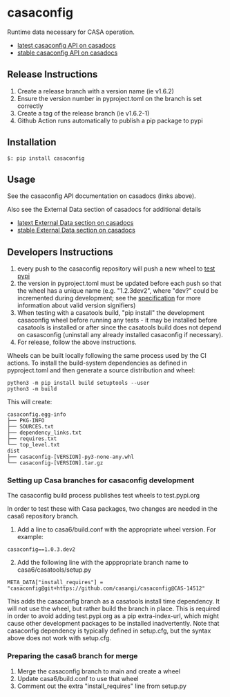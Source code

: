 # casaconfig
Runtime data necessary for CASA operation.

- [latest casaconfig API on casadocs](https://casadocs.readthedocs.io/en/latest/api/casaconfig.html)
- [stable casaconfig API on casadocs](https://casadocs.readthedocs.io/en/stable/api/casaconfig.html)
      

## Release Instructions
1. Create a release branch with a version name (ie v1.6.2)
2. Ensure the version number in pyproject.toml on the branch is set correctly
3. Create a tag of the release branch (ie v1.6.2-1)
4. Github Action runs automatically to publish a pip package to pypi

## Installation

```
$: pip install casaconfig
```

## Usage

See the casaconfig API documentation on casadocs (links above).

Also see the External Data section of casadocs for additional details

- [latext External Data section on casadocs](https://casadocs.readthedocs.io/en/latest/notebooks/external-data.html)
- [stable External Data section on casadocs](https://casadocs.readthedocs.io/en/latest/notebooks/external-data.html)

## Developers Instructions
1. every push to the casaconfig repository will push a new wheel to [test pypi](https://test.pypi.org/project/casaconfig/#history)
2. the version in pyproject.toml must be updated before each push so that the wheel has a unique name (e.g. "1.2.3dev2", where "dev?" could be incremented during development; see the [specification](https://packaging.python.org/en/latest/specifications/version-specifiers/#version-specifiers) for more information about valid version signifiers)
3. When testing with a casatools build, "pip install" the development casaconfig wheel before running any tests - it may be installed before casatools is installed or after since the casatools build does not depend on casasconfig (uninstall any already installed casaconfig if necessary).
4. For release, follow the above instructions.

Wheels can be built locally following the same process used by the CI actions. To install the build-system dependencies as defined in pyproject.toml and then generate a source distribution and wheel:
```
python3 -m pip install build setuptools --user
python3 -m build
```
This will create:
```
casaconfig.egg-info
├── PKG-INFO
├── SOURCES.txt
├── dependency_links.txt
├── requires.txt
└── top_level.txt
dist
├── casaconfig-[VERSION]-py3-none-any.whl
└── casaconfig-[VERSION].tar.gz
```

### Setting up Casa branches for casaconfig development

The casaconfig build process publishes test wheels to test.pypi.org

In order to test these with Casa packages, two changes are needed in the casa6 repository branch.

1) Add a line to casa6/build.conf with the appropriate wheel version. For example:

```
casaconfig==1.0.3.dev2
```
2) Add the following line with the apppropriate branch name to casa6/casatools/setup.py

```
META_DATA["install_requires"] = "casaconfig@git+https://github.com/casangi/casaconfig@CAS-14512"
```

This adds the casaconfig branch as a casatools install time dependency. It will not use the wheel, but rather build the branch in place. This is required in order to avoid adding test.pypi.org as a pip extra-index-url, which might cause other development packages to be installed inadvertently. Note that casaconfig dependency is typically defined in setup.cfg, but the syntax above does not work with setup.cfg. 


### Preparing the casa6 branch for merge

1) Merge the casaconfig branch to main and create a wheel
2) Update casa6/build.conf to use that wheel
3) Comment out the extra "install_requires" line from setup.py